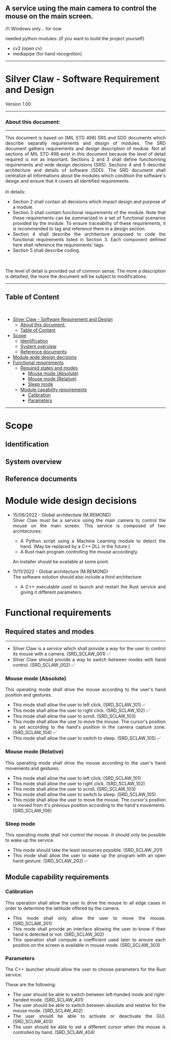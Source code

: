 ## A service using the main camera to control the mouse on the main screen.
/!\ Windows only... for now

needed python modules: (if you want to build the project yourself)
- cv2 (open cv)
- mediapipe (for hand recognition)

***
# Silver Claw - Software Requirement and Design

Version 1.00

***
### About this document:
***
<div style="text-align: justify">
This document is based on [MIL STD 498] SRS and SDD documents which describe separatly requirements and design of modules.
The SRD document gathers requirements and design description of module. Not all sections of MIL STD 498 exist in this document because the level of detail required is not as important.
Sections 2 and 3 shall define functionning requirements and wide design decisions (SRS). Sections 4 and 5 describe architecture and details of software (SDD).
The SRD document shall centralize all informations about the modules which condition the software's design and ensure that it covers all identified requirements.
<br>
<br>
In details:

- Section 2 shall contain all decisions which impact design and purpose of a module.
- Section 3 shall contain functional requirements of the module. Note that these requirements can be summarized in a set of functional scenarios provided by the module. To ensure traceability of these requirements, it is recommended to tag and reference them in a design section.
- Section 4 shall describe the architecture proposed to code the functional requirements listed in Section 3. Each component defined here shall reference the requirements' tags.
- Section 5 shall describe coding.
<br>
<br>
The level of detail is provided out of common sense. The more a description is detailled, the more the document will be subject to modifications.
<br>

***
## Table of Content
<br>

- [Silver Claw - Software Requirement and Design](#silver-claw---software-requirement-and-design)
    - [About this document:](#about-this-document)
  - [Table of Content](#table-of-content)
- [Scope](#scope)
  - [Identification](#identification)
  - [System overview](#system-overview)
  - [Reference documents](#reference-documents)
- [Module wide design decisions](#module-wide-design-decisions)
- [Functional requirements](#functional-requirements)
  - [Required states and modes](#required-states-and-modes)
    - [Mouse mode (Absolute)](#mouse-mode-absolute)
    - [Mouse mode (Relative)](#mouse-mode-relative)
    - [Sleep mode](#sleep-mode)
  - [Module capability requirements](#module-capability-requirements)
    - [Calibration](#calibration)
    - [Parameters](#parameters)

***
# Scope
## Identification
## System overview
## Reference documents

# Module wide design decisions 
- 15/06/2022 - Global architecture (M.REMOND)<br>
    Silver Claw must be a service using the main camera to control the mouse on the main screen. This service is composed of two architectures:
    - A Python script using a Machine Learning module to detect the hand. (May be replaced by a C++ DLL in the future.)
    - A Rust main program controlling the mouse accordingly.

    An installer should be available at some point.

- 11/11/2022 - Global architecture (M.REMOND)<br>
    The software solution should also include a third architecture:
    - A C++ executable used to launch and restart the Rust service and giving it different parameters.

# Functional requirements
## Required states and modes
***
- Silver Claw is a service which shall provide a way for the user to control its mouse with a camera. (SRD_SCLAW_001) :white_check_mark:<br> 
- Silver Claw should provide a way to switch between modes with hand control. (SRD_SCLAW_002) :white_check_mark:<br> 

### Mouse mode (Absolute)
This operating mode shall drive the mouse according to the user's hand position and gestures.<br>

- This mode shall allow the user to left click. (SRD_SCLAW_101) :white_check_mark:<br> 
- This mode shall allow the user to right click. (SRD_SCLAW_102) :white_check_mark:<br> 
- This mode shall allow the user to scroll. (SRD_SCLAW_103) <br>
- This mode shall allow the user to move the mouse. The cursor's position is set according to the hand's position in the camera capture zone. (SRD_SCLAW_104) :white_check_mark:<br> 
- This mode shall allow the user to switch to sleep. (SRD_SCLAW_105) :white_check_mark:<br> 

### Mouse mode (Relative)
This operating mode shall drive the mouse according to the user's hand movements and gestures.<br>

- This mode shall allow the user to left click. (SRD_SCLAW_101)<br>
- This mode shall allow the user to right click. (SRD_SCLAW_102)<br>
- This mode shall allow the user to scroll. (SRD_SCLAW_103) <br>
- This mode shall allow the user to switch to sleep. (SRD_SCLAW_105)<br>
- This mode shall allow the user to move the mouse. The cursor's position is moved from it's previous position according to the hand's movements. (SRD_SCLAW_106)<br>

### Sleep mode
This operating mode shall not control the mouse. It should only be possible to wake up the service. <br>

- This mode should take the least resources possible. (SRD_SCLAW_201)<br>
- This mode shall allow the user to wake up the program with an open hand gesture. (SRD_SCLAW_202) :white_check_mark:<br> 

## Module capability requirements

### Calibration
This operation shall allow the user to drive the mouse to all edge cases in order to determine the lattitude offered by the camera.

- This mode shall only allow the user to move the mouse. (SRD_SCLAW_301)<br>
- This mode shall provide an interface allowing the user to know if their hand is detected or not. (SRD_SCLAW_302)<br>
- This operation shall compute a coefficient used later to ensure each position on the screen is available in mouse mode. (SRD_SCLAW_303)<br>

### Parameters
The C++ launcher should allow the user to choose parameters for the Rust service.

These are the following:
- The user should be able to switch between left-handed mode and right-handed mode. (SRD_SCLAW_401)<br>
- The user should be able to switch between absolute and relative for the mouse mode. (SRD_SCLAW_402)<br>
- The user should be able to activate or deactivate the GUI. (SRD_SCLAW_403)<br>
- The user should be able to set a different cursor when the mouse is controlled by hand. (SRD_SCLAW_404)<br>